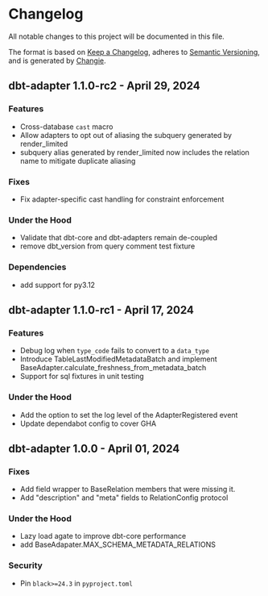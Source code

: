 # Changelog
All notable changes to this project will be documented in this file.

The format is based on [Keep a Changelog](https://keepachangelog.com/en/1.0.0/),
adheres to [Semantic Versioning](https://semver.org/spec/v2.0.0.html),
and is generated by [Changie](https://github.com/miniscruff/changie).

## dbt-adapter 1.1.0-rc2 - April 29, 2024

### Features

* Cross-database `cast` macro
* Allow adapters to opt out of aliasing the subquery generated by render_limited
* subquery alias generated by render_limited now includes the relation name to mitigate duplicate aliasing

### Fixes

* Fix adapter-specific cast handling for constraint enforcement

### Under the Hood

* Validate that dbt-core and dbt-adapters remain de-coupled
* remove dbt_version from query comment test fixture

### Dependencies

* add support for py3.12

## dbt-adapter 1.1.0-rc1 - April 17, 2024

### Features

* Debug log when `type_code` fails to convert to a `data_type`
* Introduce TableLastModifiedMetadataBatch and implement BaseAdapter.calculate_freshness_from_metadata_batch
* Support for sql fixtures in unit testing

### Under the Hood

* Add the option to set the log level of the AdapterRegistered event
* Update dependabot config to cover GHA

## dbt-adapter 1.0.0 - April 01, 2024

### Fixes

* Add field wrapper to BaseRelation members that were missing it.
* Add "description" and "meta" fields to RelationConfig protocol

### Under the Hood

* Lazy load agate to improve dbt-core performance
* add BaseAdapater.MAX_SCHEMA_METADATA_RELATIONS

### Security

* Pin `black>=24.3` in `pyproject.toml`
